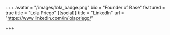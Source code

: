 +++
avatar = "/images/lola_badge.png"
bio = "Founder of Base"
featured = true
title = "Lola Priego"
[[social]]
title = "LinkedIn"
url = "https://www.linkedin.com/in/lolapriego/"

+++
